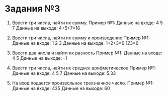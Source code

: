 # Задания №3
1) Ввести три числа, найти их сумму.
	Пример №1: 
		Данные на входе:		4 5 7
		Данные на выходе:		4+5+7=16 
	
2) Ввести три числа, найти их сумму и произведение
	Пример №1: 
		Данные на входе:		1 2 3
		Данные на выходе:		1+2+3=6
								1*2*3=6
	
3) Ввести два числа и найти их разность
	Пример №1: 
		Данные на входе:		4 5
		Данные на выходе:		-1 

4) Ввести три числа, найти их  среднее арифметическое
	Пример №1: 
		Данные на входе:		4 5 7
		Данные на выходе:		5.33
5) На вход подается произвольное трехзначное число. 
	Пример №1: 
		Данные на входе:		435
		Данные на выходе:		60
